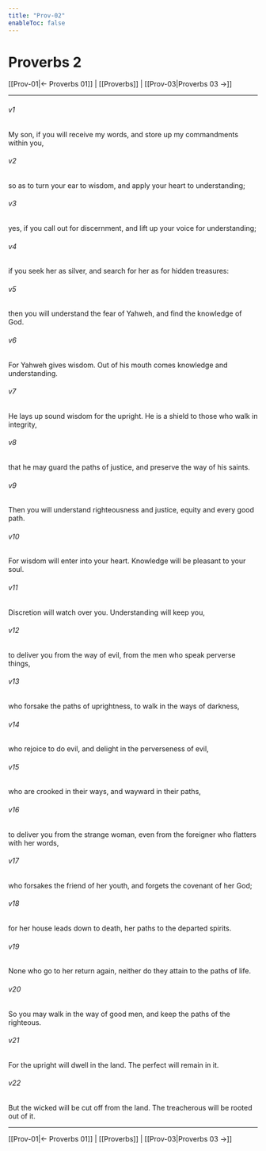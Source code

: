 ```yaml
---
title: "Prov-02"
enableToc: false
---
```

# Proverbs 2

[[Prov-01|← Proverbs 01]] | [[Proverbs]] | [[Prov-03|Proverbs 03 →]]
***



###### v1 
My son, if you will receive my words, and store up my commandments within you, 

###### v2 
so as to turn your ear to wisdom, and apply your heart to understanding; 

###### v3 
yes, if you call out for discernment, and lift up your voice for understanding; 

###### v4 
if you seek her as silver, and search for her as for hidden treasures: 

###### v5 
then you will understand the fear of Yahweh, and find the knowledge of God. 

###### v6 
For Yahweh gives wisdom. Out of his mouth comes knowledge and understanding. 

###### v7 
He lays up sound wisdom for the upright. He is a shield to those who walk in integrity, 

###### v8 
that he may guard the paths of justice, and preserve the way of his saints. 

###### v9 
Then you will understand righteousness and justice, equity and every good path. 

###### v10 
For wisdom will enter into your heart. Knowledge will be pleasant to your soul. 

###### v11 
Discretion will watch over you. Understanding will keep you, 

###### v12 
to deliver you from the way of evil, from the men who speak perverse things, 

###### v13 
who forsake the paths of uprightness, to walk in the ways of darkness, 

###### v14 
who rejoice to do evil, and delight in the perverseness of evil, 

###### v15 
who are crooked in their ways, and wayward in their paths, 

###### v16 
to deliver you from the strange woman, even from the foreigner who flatters with her words, 

###### v17 
who forsakes the friend of her youth, and forgets the covenant of her God; 

###### v18 
for her house leads down to death, her paths to the departed spirits. 

###### v19 
None who go to her return again, neither do they attain to the paths of life. 

###### v20 
So you may walk in the way of good men, and keep the paths of the righteous. 

###### v21 
For the upright will dwell in the land. The perfect will remain in it. 

###### v22 
But the wicked will be cut off from the land. The treacherous will be rooted out of it.

***
[[Prov-01|← Proverbs 01]] | [[Proverbs]] | [[Prov-03|Proverbs 03 →]]
